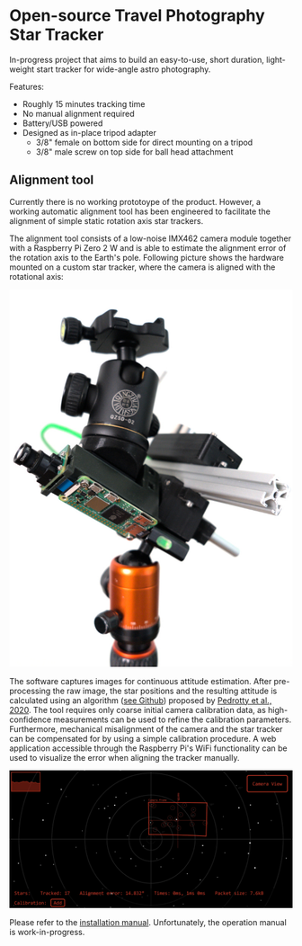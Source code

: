 # Open-source Travel Photography Star Tracker

In-progress project that aims to build an easy-to-use, short duration, light-weight start tracker for wide-angle astro photography.

Features:
- Roughly 15 minutes tracking time
- No manual alignment required
- Battery/USB powered
- Designed as in-place tripod adapter
  - 3/8" female on bottom side for direct mounting on a tripod
  - 3/8" male screw on top side for ball head attachment

## Alignment tool

Currently there is no working prototoype of the product.
However, a working automatic alignment tool has been engineered to facilitate the alignment of simple static rotation axis star trackers.

The alignment tool consists of a low-noise IMX462 camera module together with a Raspberry Pi Zero 2 W and is able to estimate the alignment error of the rotation axis to the Earth's pole.
Following picture shows the hardware mounted on a custom star tracker, where the camera is aligned with the rotational axis:

![Star Tracker Hardware](docs/images/tracker.jpg)

The software captures images for continuous attitude estimation.
After pre-processing the raw image, the star positions and the resulting attitude is calculated using an algorithm ([see Github](https://github.com/ntobler/ruststartracker)) proposed by [Pedrotty et al., 2020](https://ntrs.nasa.gov/citations/20200001376).
The tool requires only coarse initial camera calibration data, as high-confidence measurements can be used to refine the calibration parameters.
Furthermore, mechanical misalignment of the camera and the star tracker can be compensated for by using a simple calibration procedure.
A web application accessible through the Raspberry Pi's WiFi functionality can be used to visualize the error when aligning the tracker manually.

![Star Tracker Prototype](docs/images/startracker.webp)

Please refer to the [installation manual](docs/raspberrypi.md).
Unfortunately, the operation manual is work-in-progress.
